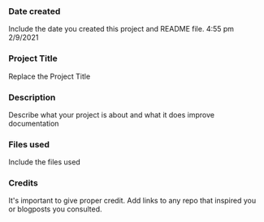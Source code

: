 ### Date created
Include the date you created this project and README file.
4:55 pm 2/9/2021
### Project Title
Replace the Project Title

### Description
Describe what your project is about and what it does
improve documentation
### Files used
Include the files used

### Credits
It's important to give proper credit. Add links to any repo that inspired you or blogposts you consulted.

